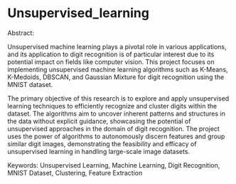# Unsupervised_learning

Abstract:

Unsupervised machine learning plays a pivotal role in various applications, and its application to digit recognition is of particular interest due to its potential impact on fields like computer vision. This project focuses on implementing unsupervised machine learning algorithms such as K-Means, K-Medoids, DBSCAN, and Gaussian Mixture for digit recognition using the MNIST dataset.

The primary objective of this research is to explore and apply unsupervised learning techniques to efficiently recognize and cluster digits within the dataset. The algorithms aim to uncover inherent patterns and structures in the data without explicit guidance, showcasing the potential of unsupervised approaches in the domain of digit recognition. The project uses the power of algorithms to autonomously discern features and group similar digit images, demonstrating the feasibility and efficacy of unsupervised learning in handling large-scale image datasets.

Keywords: Unsupervised Learning, Machine Learning, Digit Recognition, MNIST Dataset, Clustering, Feature Extraction
